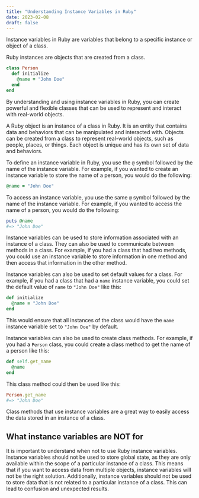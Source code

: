 ```yaml
---
title: "Understanding Instance Variables in Ruby"
date: 2023-02-08
draft: false
---
```


Instance variables in Ruby are variables that belong to a specific instance or object of a class.

Ruby instances are objects that are created from a class. 

```ruby
class Person
  def initialize
    @name = "John Doe"
  end
end
```

By understanding and using instance variables in Ruby, you can create powerful and flexible classes that can be used to represent and interact with real-world objects.

A Ruby object is an instance of a class in Ruby. It is an entity that contains data and behaviors that can be manipulated and interacted with. Objects can be created from a class to represent real-world objects, such as people, places, or things. Each object is unique and has its own set of data and behaviors.

To define an instance variable in Ruby, you use the `@` symbol followed by the name of the instance variable. For example, if you wanted to create an instance variable to store the name of a person, you would do the following:

```ruby
@name = "John Doe"

```

To access an instance variable, you use the same `@` symbol followed by the name of the instance variable. For example, if you wanted to access the name of a person, you would do the following:

```ruby
puts @name
#=> "John Doe"

```

Instance variables can be used to store information associated with an instance of a class. They can also be used to communicate between methods in a class. For example, if you had a class that had two methods, you could use an instance variable to store information in one method and then access that information in the other method.

Instance variables can also be used to set default values for a class. For example, if you had a class that had a `name` instance variable, you could set the default value of `name` to `"John Doe"` like this:

```ruby
def initialize
  @name = "John Doe"
end

```

This would ensure that all instances of the class would have the `name` instance variable set to `"John Doe"` by default.

Instance variables can also be used to create class methods. For example, if you had a `Person` class, you could create a class method to get the name of a person like this:

```ruby
def self.get_name
  @name
end

```

This class method could then be used like this:

```ruby
Person.get_name
#=> "John Doe"

```

Class methods that use instance variables are a great way to easily access the data stored in an instance of a class.

## What instance variables are NOT for

It is important to understand when not to use Ruby instance variables. Instance variables should not be used to store global state, as they are only available within the scope of a particular instance of a class. This means that if you want to access data from multiple objects, instance variables will not be the right solution. Additionally, instance variables should not be used to store data that is not related to a particular instance of a class. This can lead to confusion and unexpected results.